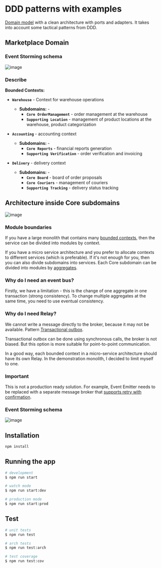 # DDD patterns with examples

[Domain model](https://martinfowler.com/eaaCatalog/domainModel.html) with a clean architecture with ports and adapters. It takes into account some tactical patterns from DDD.

## Marketplace Domain

### Event Storming schema

![image](https://github.com/zhuravlevma/nestjs-ddd-architecture/assets/44276887/474fa269-4d3d-4a50-a9cc-fd3b97418418)

### Describe

**Bounded Contexts:**

- **`Warehouse`** - Context for warehouse operations

  - **Subdomains:** -
    - **`Core OrderManagement`** - order management at the warehouse
    - **`Supporting Location`** - management of product locations at the warehouse, product categorization

- **`Accounting`** - accounting context
  - **Subdomains:** -
    - **`Core Reports`** - financial reports generation
    - **`Supporting Verification`** - order verification and invoicing
- **`Delivery`** - delivery context
  - **Subdomains:** -
    - **`Core Board`** - board of order proposals
    - **`Core Couriers`** - management of couriers
    - **`Supporting Tracking`** - delivery status tracking

## Architecture inside Core subdomains

![image](https://github.com/zhuravlevma/nestjs-ddd-clean-architecture/assets/44276887/2be14dbf-818b-452d-a39e-0a9de80c9a6b)

### Module boundaries

If you have a large monolith that contains many [bounded contexts](https://martinfowler.com/bliki/BoundedContext.html), then the service can be divided into modules by context.

If you have a micro service architecture and you prefer to allocate contexts to different services (which is preferable). If it's not enough for you, then you can also divide subdomains into services.
Each Core subdomain can be divided into modules by [aggregates](https://martinfowler.com/bliki/DDD_Aggregate.html).

### Why do I need an event bus?

Firstly, we have a limitation - this is the change of one aggregate in one transaction (strong consistency). To change multiple aggregates at the same time, you need to use eventual consistency.

### Why do I need Relay?

We cannot write a message directly to the broker, because it may not be available. Pattern [Transactional outbox](https://microservices.io/patterns/data/transactional-outbox.html).

Transactional outbox can be done using synchronous calls, the broker is not biased. But this option is more suitable for point-to-point communication.

In a good way, each bounded context in a micro-service architecture should have its own Relay. In the demonstration monolith, I decided to limit myself to one.

### Important

This is not a production ready solution. For example, Event Emitter needs to be replaced with a separate message broker that [supports retry with confirmation](https://medium.com/upstream-engineering/a-tale-of-retries-using-rabbitmq-8a02a357a66).

### Event Storming schema

![image](https://github.com/zhuravlevma/nestjs-clean-architecture/assets/44276887/396d6ec0-bc43-4cf3-9dec-a77625f2fd11)

## Installation

```bash
npm install
```

## Running the app

```bash
# development
$ npm run start

# watch mode
$ npm run start:dev

# production mode
$ npm run start:prod
```

## Test

```bash
# unit tests
$ npm run test

# arch tests
$ npm run test:arch

# test coverage
$ npm run test:cov
```

